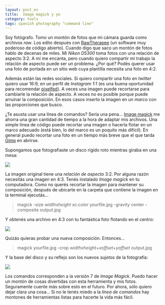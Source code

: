 ```yaml
---
layout: post_es
title:  Image magick y yo
category: tools
tags: spanish photography "command line"
---
```

Soy fotógrafo. Tomo un montón de fotos que mi cámara guarda como archivos *raw*. Los edito después con 
[RawTherapee](http://rawtherapee.com/) (un software muy poderoso de código abierto). Cuando digo que saco
un montón de fotos hablo de decenas de miles. Mi *Nikon D5300* toma fotos con una relación de aspecto 3:2.
A mí me encanta, pero cuando quiero compartir mi trabajo la relación de aspecto puede ser un problema.
¿Por qué? Podés querer usar una foto de portada en un sitio web cuya plantilla necesita una foto en 4:2.  

Además están las redes sociales. Si quiero compartir una foto en *twitter* quiero usar 16:9, en un perfil
de *Instagram* 1:1 (es una buena oportunidad para recomendar [pixelfed](https://pixelfed.org/)). A veces
una imagen puede recortarse para cambiarle la relación de aspecto. A veces no es posible porque puede
arruinar la composición. En esos casos inserto la imagen en un *marco* con las proporciones que busco.  

¿Te asusta usar una línea de comandos? Sería una pena... [Image magick](https://imagemagick.org) me ahorra
una gran cantidad de tiempo a la hora de adaptar mis archivos. Una simple línea de código puede recortar una
imagen o hacerla flotar en un marco adecuado (está bien, lo del marco es un poquito más difícil). En general
puedo recortar una foto en un tiempo más breve que el que tarda [Gimp](https://www.gimp.org/) en abrirse.  

Supongamos que fotografiaste un disco rígido roto mientras giraba en una mesa:

<img class="red" src="https://rvalla.github.io/assets/img/imagick_1.jpg" />

La imagen original tiene una *relación de aspecto* 3:2. Por alguna razón necesitás una imagen en 4:3.
Tenés instalado *Image magick* en tu computadora. Como no querés recortar la imagen para mantener su
composición, después de ubicarte en la carpeta que contiene la imagen en la terminal ejecutás...

> magick -size *width*x*height* xc:*color* yourfile.jpg -gravity center -composite output.jpg

Y obtenés una archivo en 4:3 con tu fantástica foto flotando en el centro:  

<img class="blue" src="https://rvalla.github.io/assets/img/imagick_2.jpg" />

Quizás quieras probar una nueva composición. Entonces...  

> magick yourfile.jpg -crop *width*x*height*+*xoffset*+*yoffset* output.jpg

Y la base del disco y su reflejo son los nuevos *sujetos* de la fotografía:  

<img class="gray" src="https://rvalla.github.io/assets/img/imagick_3.jpg" />

Los comandos corresponden a la versión 7 de *Image Magick*. Puedo hacer un montón de cosas divertidas
con esta herramienta y mis fotos. Seguramente cuente más sobre esto en el futuro. Por ahora, sólo quiero
dejar clara una cosa... Si no le tenés miedo a la *línea de comandos* hay montones de herramientas listas
para hacerte la vida más fácil.